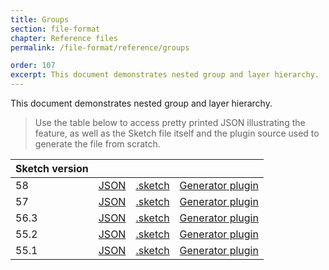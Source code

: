 ```yaml
---
title: Groups
section: file-format
chapter: Reference files
permalink: /file-format/reference/groups

order: 107
excerpt: This document demonstrates nested group and layer hierarchy.
---
```


This document demonstrates nested group and layer hierarchy.

> Use the table below to access pretty printed JSON illustrating the feature, as well as the Sketch file itself and the plugin source used to generate the file from scratch.

| Sketch version |  |  |  |
| --- | --- | --- | --- |
| 58 | [JSON](https://github.com/BohemianCoding/SketchAPI/tree/develop/reference-files/58/groups/output) | [.sketch](https://github.com/BohemianCoding/SketchAPI/tree/develop/reference-files/58/groups/output.sketch) | [Generator plugin](https://github.com/BohemianCoding/SketchAPI/tree/develop/reference-files/plugin.sketchplugin/Contents/Sketch/groups.js) |
| 57 | [JSON](https://github.com/BohemianCoding/SketchAPI/tree/develop/reference-files/57/groups/output) | [.sketch](https://github.com/BohemianCoding/SketchAPI/tree/develop/reference-files/57/groups/output.sketch) | [Generator plugin](https://github.com/BohemianCoding/SketchAPI/tree/develop/reference-files/plugin.sketchplugin/Contents/Sketch/groups.js) |
| 56.3 | [JSON](https://github.com/BohemianCoding/SketchAPI/tree/develop/reference-files/56.3/groups/output) | [.sketch](https://github.com/BohemianCoding/SketchAPI/tree/develop/reference-files/56.3/groups/output.sketch) | [Generator plugin](https://github.com/BohemianCoding/SketchAPI/tree/develop/reference-files/plugin.sketchplugin/Contents/Sketch/groups.js) |
| 55.2 | [JSON](https://github.com/BohemianCoding/SketchAPI/tree/develop/reference-files/55.2/groups/output) | [.sketch](https://github.com/BohemianCoding/SketchAPI/tree/develop/reference-files/55.2/groups/output.sketch) | [Generator plugin](https://github.com/BohemianCoding/SketchAPI/tree/develop/reference-files/plugin.sketchplugin/Contents/Sketch/groups.js) |
| 55.1 | [JSON](https://github.com/BohemianCoding/SketchAPI/tree/develop/reference-files/55.1/groups/output) | [.sketch](https://github.com/BohemianCoding/SketchAPI/tree/develop/reference-files/55.1/groups/output.sketch) | [Generator plugin](https://github.com/BohemianCoding/SketchAPI/tree/develop/reference-files/plugin.sketchplugin/Contents/Sketch/groups.js) |
